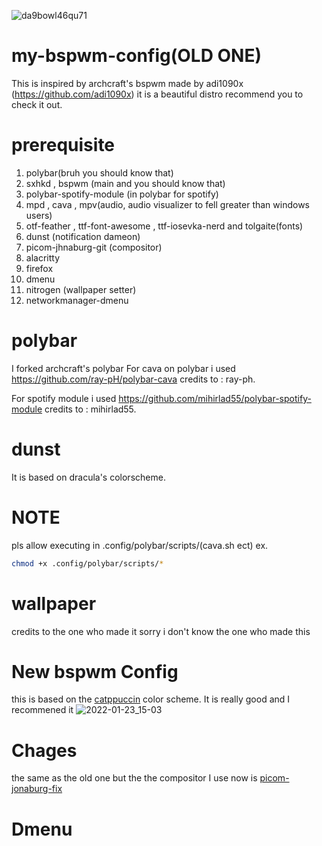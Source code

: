 ![da9bowl46qu71](https://user-images.githubusercontent.com/89000017/138401136-010270cf-68c4-4e4f-9e12-86eba5e717ea.jpg)
# my-bspwm-config(OLD ONE)
This is inspired by archcraft's bspwm made by adi1090x (https://github.com/adi1090x) it is a beautiful distro recommend you to check it out.
# prerequisite
1. polybar(bruh you should know that)
2. sxhkd , bspwm (main and you should know that)
3. polybar-spotify-module (in polybar for spotify)
4. mpd , cava , mpv(audio, audio visualizer to fell greater than windows users)
5. otf-feather , ttf-font-awesome , ttf-iosevka-nerd and tolgaite(fonts)
6. dunst (notification dameon)
7. picom-jhnaburg-git (compositor)
8. alacritty
9. firefox
10. dmenu
11. nitrogen (wallpaper setter)  
12. networkmanager-dmenu
# polybar
I forked archcraft's polybar
 For cava on polybar i used https://github.com/ray-pH/polybar-cava
credits to : ray-ph.

For spotify module i used https://github.com/mihirlad55/polybar-spotify-module
credits to : mihirlad55.
# dunst
It is based on dracula's colorscheme.

# NOTE 
pls allow executing in .config/polybar/scripts/(cava.sh ect) ex.
```bash
chmod +x .config/polybar/scripts/*
``````
# wallpaper
credits to the one who made it
sorry i don't know the one who made this

# New bspwm Config
this is based on the [catppuccin](https://github.com/catppuccin/catppuccin) color scheme. It is really good and I recommened it 
![2022-01-23_15-03](https://user-images.githubusercontent.com/89000017/150676765-8c472be8-aab7-40bf-a469-c1507ab102fd.png) 
#  Chages 
the same as the old one but the the compositor I use now is [picom-jonaburg-fix](https://github.com/Arian8j2/picom-jonaburg-fix)
# Dmenu
<a herf=""><image src >
